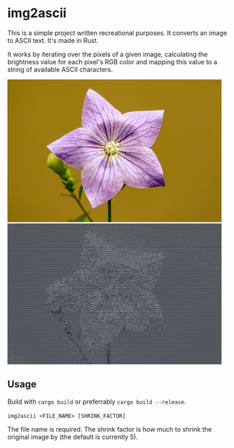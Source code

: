 # img2ascii

This is a simple project written recreational purposes. It converts an image to ASCII text. It's made in Rust.

It works by iterating over the pixels of a given image, calculating the brightness value for each pixel's RGB color and mapping this value to a string of available ASCII characters.

![Before](demo_before.jpg)
![After](demo_after.png)

## Usage

Build with `cargo build` or preferrably `cargo build --release`.

`img2ascii <FILE_NAME> [SHRINK_FACTOR]`

The file name is required. The shrink factor is how much to shrink the original image by (the default is currently 5).
